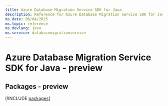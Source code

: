 ```yaml
---
title: Azure Database Migration Service SDK for Java
description: Reference for Azure Database Migration Service SDK for Java
ms.date: 06/04/2025
ms.topic: reference
ms.devlang: java
ms.service: databasemigrationservice
---
```

# Azure Database Migration Service SDK for Java - preview
## Packages - preview
[!INCLUDE [packages](database-migration-service-index.md)]